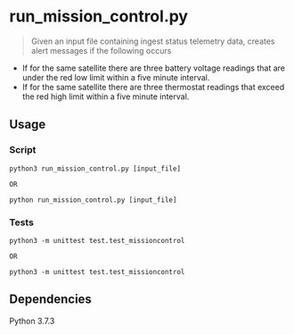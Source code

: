 # run_mission_control.py

> Given an input file containing ingest status telemetry data, creates alert messages if the following occurs
- If for the same satellite there are three battery voltage readings that are under the red low limit within a five minute interval.
- If for the same satellite there are three thermostat readings that exceed the red high limit within a five minute interval.

## Usage
### Script
```
python3 run_mission_control.py [input_file]

OR

python run_mission_control.py [input_file]
```
### Tests
```
python3 -m unittest test.test_missioncontrol

OR 

python3 -m unittest test.test_missioncontrol
```
## Dependencies
Python 3.7.3